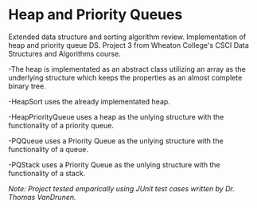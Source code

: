 # Heap and Priority Queues
Extended data structure and sorting algorithm review. Implementation of heap and priority queue DS.
Project 3 from Wheaton College's CSCI Data Structures and Algorithms course.

-The heap is implementated as an abstract class utilizing an array as the underlying structure which keeps the properties as an almost complete binary tree.

-HeapSort uses the already implementated heap.

-HeapPriorityQueue uses a heap as the unlying structure with the functionality of a priority queue.

-PQQueue uses a Priority Queue as the unlying structure with the functionality of a queue.

-PQStack uses a Priority Queue as the unlying structure with the functionality of a stack.


*Note: Project tested emparically using JUnit test cases written by Dr. Thomas VanDrunen.*

